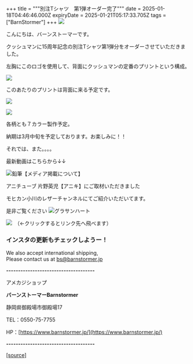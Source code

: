 +++
title = """別注Tシャツ　第1弾オーダー完了"""
date = 2025-01-18T04:46:46.000Z
expiryDate = 2025-01-21T05:17:33.705Z
tags = ["BarnStormer"]
+++
[![](https://stat.ameba.jp/user_images/20231023/16/barnstormer-go/b2/03/p/o0420015015354743273.png)](https://ameblo.jp/barnstormer-go/entry-12825670498.html)

こんにちは、バーンストーマーです。

クッシュマンに15周年記念の別注Tシャツ第1弾分をオーダーさせていただきました。

左胸にこのロゴを使用して、背面にクッシュマンの定番のプリントという構成。

[![](https://stat.ameba.jp/user_images/20250118/13/barnstormer-go/76/57/j/o0875081015534411755.jpg)](https://stat.ameba.jp/user_images/20250118/13/barnstormer-go/76/57/j/o0875081015534411755.jpg)

このあたりのプリントは背面に来る予定です。

[![](https://stat.ameba.jp/user_images/20250118/13/barnstormer-go/f2/f4/j/o0467070115534412267.jpg)](https://stat.ameba.jp/user_images/20250118/13/barnstormer-go/f2/f4/j/o0467070115534412267.jpg)

[![](https://stat.ameba.jp/user_images/20250118/13/barnstormer-go/56/52/j/o0467070115534412269.jpg)](https://stat.ameba.jp/user_images/20250118/13/barnstormer-go/56/52/j/o0467070115534412269.jpg)

各柄とも７カラー製作予定。

納期は3月中旬を予定しております。お楽しみに！！

それでは、また。。。。

最新動画はこちらから↓↓

![鉛筆](https://stat100.ameba.jp/blog/ucs/img/char/char3/519.png)【メディア掲載について】

アニチューブ 片野英児【アニキ】にご取材いただきました

モヒカン小川のレザーチャンネルにてご紹介いただいてます。

是非ご覧ください ![グラサンハート](https://stat100.ameba.jp/blog/ucs/img/char/char3/148.png)

[![](https://stat.ameba.jp/user_images/20230412/16/barnstormer-go/6a/23/p/o0108010815269242493.png)](https://www.instagram.com/barnstormer_daily/)　（←クリックするとリンク先へ飛べます）

### インスタの更新もチェックしようー！

We also accept international shipping,  
Please contact us at bs@barnstormer.jp

**\-------------------------------------**

アメカジショップ

**バーンストーマーBarnstormer**

静岡県御殿場市御殿場17

TEL：0550-75-7755

HP：[https://www.barnstormer.jp/](https://www.barnstormer.jp/)

**\-------------------------------------**

[[source]](https://ameblo.jp/barnstormer-go/entry-12882921513.html)
